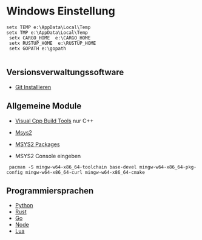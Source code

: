 # Windows Einstellung

```
setx TEMP e:\AppData\Local\Temp
setx TMP e:\AppData\Local\Temp
 setx CARGO_HOME  e:\CARGO_HOME
 setx RUSTUP_HOME  e:\RUSTUP_HOME
 setx GOPATH e:\gopath


```


## Versionsverwaltungssoftware
* [Git Installieren](https://git-scm.com/)

## Allgemeine Module

* [Visual Cpp Build Tools](https://visualstudio.microsoft.com/de/downloads) nur C++
* [Msys2](https://www.msys2.org/)
* [MSYS2 Packages](https://packages.msys2.org/updates)

* MSYS2 Console eingeben


```
 pacman -S mingw-w64-x86_64-toolchain base-devel mingw-w64-x86_64-pkg-config mingw-w64-x86_64-curl mingw-w64-x86_64-cmake
```


## Programmiersprachen
* [Python](https://www.python.org/downloads/)
* [Rust](https://www.rust-lang.org/)
* [Go](https://go.dev/dl/)
* [Node](https://nodejs.org/de/download/)
* [Lua](http://luabinaries.sourceforge.net/download.html)